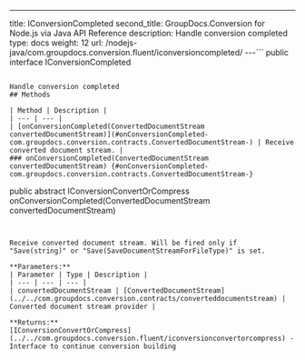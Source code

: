 ---
title: IConversionCompleted
second_title: GroupDocs.Conversion for Node.js via Java API Reference
description: Handle conversion completed
type: docs
weight: 12
url: /nodejs-java/com.groupdocs.conversion.fluent/iconversioncompleted/
---```
public interface IConversionCompleted
```

Handle conversion completed
## Methods

| Method | Description |
| --- | --- |
| [onConversionCompleted(ConvertedDocumentStream convertedDocumentStream)](#onConversionCompleted-com.groupdocs.conversion.contracts.ConvertedDocumentStream-) | Receive converted document stream. |
### onConversionCompleted(ConvertedDocumentStream convertedDocumentStream) {#onConversionCompleted-com.groupdocs.conversion.contracts.ConvertedDocumentStream-}
```
public abstract IConversionConvertOrCompress onConversionCompleted(ConvertedDocumentStream convertedDocumentStream)
```


Receive converted document stream. Will be fired only if "Save(string)" or "Save(SaveDocumentStreamForFileType)" is set.

**Parameters:**
| Parameter | Type | Description |
| --- | --- | --- |
| convertedDocumentStream | [ConvertedDocumentStream](../../com.groupdocs.conversion.contracts/converteddocumentstream) | Converted document stream provider |

**Returns:**
[IConversionConvertOrCompress](../../com.groupdocs.conversion.fluent/iconversionconvertorcompress) - Interface to continue conversion building
